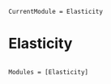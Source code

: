 ```@meta
CurrentModule = Elasticity
```

# Elasticity

```@index
```

```@autodocs
Modules = [Elasticity]
```
